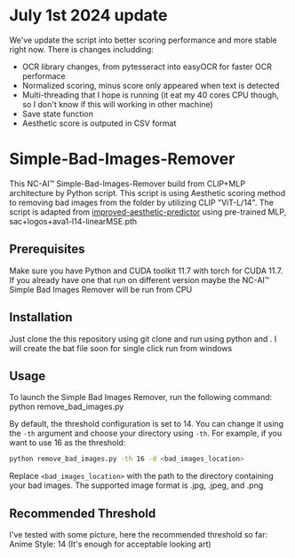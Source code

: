# July 1st 2024 update

We've update the script into better scoring performance and more stable right now. There is changes includding:

- OCR library changes, from pytesseract into easyOCR for faster OCR performace
- Normalized scoring, minus score only appeared when text is detected
- Multi-threading that I hope is running (it eat my 40 cores CPU though, so I don't know if this will working in other machine)
- Save state function
- Aesthetic score is outputed in CSV format

# Simple-Bad-Images-Remover

This NC-AI™ Simple-Bad-Images-Remover build from CLIP+MLP architecture by Python script. This script is using Aesthetic scoring method to removing bad images from the folder by utilizing CLIP "ViT-L/14". The script is adapted from [improved-aesthetic-predictor](https://github.com/christophschuhmann/improved-aesthetic-predictor) using pre-trained MLP, sac+logos+ava1-l14-linearMSE.pth 

## Prerequisites

Make sure you have Python and CUDA toolkit 11.7 with torch for CUDA 11.7. If you already have one that run on different version maybe the NC-AI™ Simple Bad Images Remover will be run from CPU

## Installation

Just clone the this repository using git clone and run using python and . I will create the bat file soon for single click run from windows

## Usage

To launch the Simple Bad Images Remover, run the following command:
python remove_bad_images.py

By default, the threshold configuration is set to 14. You can change it using the `-th` argument and choose your directory using `-th`. For example, if you want to use 16 as the threshold:

```sh
python remove_bad_images.py -th 16 -d <bad_images_location>
```
Replace `<bad_images_location>` with the path to the directory containing your bad images. The supported image format is .jpg, .jpeg, and .png

## Recommended Threshold
I've tested with some picture, here the recommended threshold so far:
Anime Style: 14 (It's enough for acceptable looking art)
